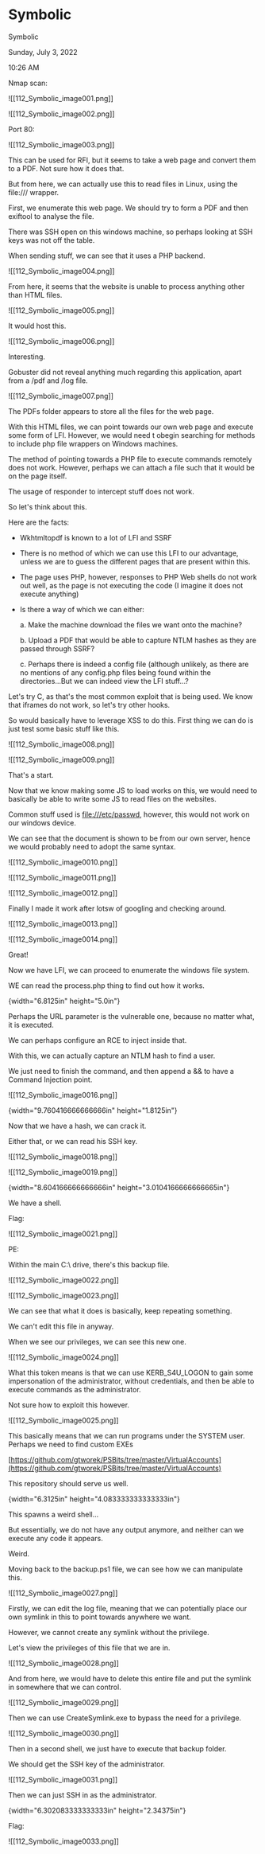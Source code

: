# Symbolic

Symbolic

Sunday, July 3, 2022

10:26 AM

Nmap scan:

!\[\[112\_Symbolic\_image001.png]]

&#x20;

!\[\[112\_Symbolic\_image002.png]]

&#x20;

Port 80:

!\[\[112\_Symbolic\_image003.png]]

&#x20;

This can be used for RFI, but it seems to take a web page and convert them to a PDF. Not sure how it does that.

But from here, we can actually use this to read files in Linux, using the file:/// wrapper.

&#x20;

First, we enumerate this web page. We should try to form a PDF and then exiftool to analyse the file.

There was SSH open on this windows machine, so perhaps looking at SSH keys was not off the table.

&#x20;

When sending stuff, we can see that it uses a PHP backend.

!\[\[112\_Symbolic\_image004.png]]

&#x20;

From here, it seems that the website is unable to process anything other than HTML files.

!\[\[112\_Symbolic\_image005.png]]

&#x20;

It would host this.

!\[\[112\_Symbolic\_image006.png]]

&#x20;

Interesting.

Gobuster did not reveal anything much regarding this application, apart from a /pdf and /log file.

&#x20;

!\[\[112\_Symbolic\_image007.png]]

&#x20;

The PDFs folder appears to store all the files for the web page.

With this HTML files, we can point towards our own web page and execute some form of LFI. However, we would need t obegin searching for methods to include php file wrappers on Windows machines.

&#x20;

The method of pointing towards a PHP file to execute commands remotely does not work. However, perhaps we can attach a file such that it would be on the page itself.

&#x20;

The usage of responder to intercept stuff does not work.

So let's think about this.

Here are the facts:

* Wkhtmltopdf is known to a lot of LFI and SSRF
* There is no method of which we can use this LFI to our advantage, unless we are to guess the different pages that are present within this.
* The page uses PHP, however, responses to PHP Web shells do not work out well, as the page is not executing the code (I imagine it does not execute anything)
*   Is there a way of which we can either:

    a. Make the machine download the files we want onto the machine?

    b. Upload a PDF that would be able to capture NTLM hashes as they are passed through SSRF?

    c. Perhaps there is indeed a config file (although unlikely, as there are no mentions of any config.php files being found within the directories...But we can indeed view the LFI stuff...?

&#x20;

Let's try C, as that's the most common exploit that is being used. We know that iframes do not work, so let's try other hooks.

&#x20;

So would basically have to leverage XSS to do this. First thing we can do is just test some basic stuff like this.

!\[\[112\_Symbolic\_image008.png]]

&#x20;

!\[\[112\_Symbolic\_image009.png]]

&#x20;

That's a start.

Now that we know making some JS to load works on this, we would need to basically be able to write some JS to read files on the websites.

&#x20;

Common stuff used is [file:///etc/passwd](file://etc/passwd), however, this would not work on our windows device.

We can see that the document is shown to be from our own server, hence we would probably need to adopt the same syntax.

!\[\[112\_Symbolic\_image0010.png]]

&#x20;

!\[\[112\_Symbolic\_image0011.png]]

&#x20;

!\[\[112\_Symbolic\_image0012.png]]

&#x20;

Finally I made it work after lotsw of googling and checking around.

!\[\[112\_Symbolic\_image0013.png]]

&#x20;

!\[\[112\_Symbolic\_image0014.png]]

&#x20;

Great!

Now we have LFI, we can proceed to enumerate the windows file system.

&#x20;

WE can read the process.php thing to find out how it works.

{width="6.8125in" height="5.0in"}

&#x20;

Perhaps the URL parameter is the vulnerable one, because no matter what, it is executed.

&#x20;

We can perhaps configure an RCE to inject inside that.

With this, we can actually capture an NTLM hash to find a user.

&#x20;

We just need to finish the command, and then append a && to have a Command Injection point.

!\[\[112\_Symbolic\_image0016.png]]

&#x20;

{width="9.760416666666666in" height="1.8125in"}

&#x20;

Now that we have a hash, we can crack it.

Either that, or we can read his SSH key.

!\[\[112\_Symbolic\_image0018.png]]

&#x20;

!\[\[112\_Symbolic\_image0019.png]]

&#x20;

{width="8.604166666666666in" height="3.0104166666666665in"}

&#x20;

We have a shell.

&#x20;

Flag:

!\[\[112\_Symbolic\_image0021.png]]

&#x20;

PE:

Within the main C:\ drive, there's this backup file.

!\[\[112\_Symbolic\_image0022.png]]

&#x20;

!\[\[112\_Symbolic\_image0023.png]]

&#x20;

We can see that what it does is basically, keep repeating something.

We can't edit this file in anyway.

&#x20;

When we see our privileges, we can see this new one.

!\[\[112\_Symbolic\_image0024.png]]

&#x20;

What this token means is that we can use KERB\_S4U\_LOGON to gain some impersonation of the administrator, without credentials, and then be able to execute commands as the administrator.

Not sure how to exploit this however.

&#x20;

!\[\[112\_Symbolic\_image0025.png]]

&#x20;

This basically means that we can run programs under the SYSTEM user. Perhaps we need to find custom EXEs

[https://github.com/gtworek/PSBits/tree/master/VirtualAccounts](https://github.com/gtworek/PSBits/tree/master/VirtualAccounts)

This repository should serve us well.

&#x20;

{width="6.3125in" height="4.083333333333333in"}

&#x20;

This spawns a weird shell...

But essentially, we do not have any output anymore, and neither can we execute any code it appears.

Weird.

&#x20;

Moving back to the backup.ps1 file, we can see how we can manipulate this.

!\[\[112\_Symbolic\_image0027.png]]

&#x20;

Firstly, we can edit the log file, meaning that we can potentially place our own symlink in this to point towards anywhere we want.

However, we cannot create any symlink without the privilege.

&#x20;

Let's view the privileges of this file that we are in.

!\[\[112\_Symbolic\_image0028.png]]

&#x20;

And from here, we would have to delete this entire file and put the symlink in somewhere that we can control.

!\[\[112\_Symbolic\_image0029.png]]

&#x20;

Then we can use CreateSymlink.exe to bypass the need for a privilege.

!\[\[112\_Symbolic\_image0030.png]]

&#x20;

Then in a second shell, we just have to execute that backup folder.

We should get the SSH key of the administrator.

!\[\[112\_Symbolic\_image0031.png]]

&#x20;

Then we can just SSH in as the administrator.

{width="6.302083333333333in" height="2.34375in"}

&#x20;

Flag:

!\[\[112\_Symbolic\_image0033.png]]

&#x20;
